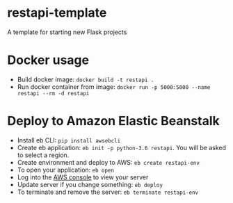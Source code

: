 # restapi-template
A template for starting new Flask projects

# Docker usage
- Build docker image: ```docker build -t restapi .```
- Run docker container from image: ```docker run -p 5000:5000 --name restapi --rm -d restapi```

# Deploy to Amazon Elastic Beanstalk
- Install eb CLI: ```pip install awsebcli```
- Create eb application: ```eb init -p python-3.6 restapi```. You will be asked to select a region.
- Create environment and deploy to AWS: ```eb create restapi-env```
- To open your application: ```eb open```
- Log into the [AWS console](https://console.aws.amazon.com/console/home) to view your server
- Update server if you change something: ```eb deploy``` 
- To terminate and remove the server: ```eb terminate restapi-env```

